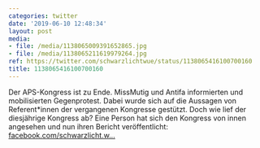 ```yaml
---
categories: twitter
date: '2019-06-10 12:48:34'
layout: post
media:
- file: /media/1138065009391652865.jpg
- file: /media/1138065211619979264.jpg
ref: https://twitter.com/schwarzlichtwue/status/1138065416100700160
title: 1138065416100700160
---
```

Der APS-Kongress ist zu Ende. MissMutig und Antifa informierten und mobilisierten Gegenprotest. Dabei wurde sich auf die Aussagen von Referent\*innen der vergangenen Kongresse gestützt. Doch wie lief der diesjährige Kongress ab? 
Eine Person hat sich den Kongress von innen angesehen und nun ihren Bericht veröffentlicht:  [facebook.com/schwarzlicht.w…](https://www.facebook.com/schwarzlicht.wue/photos/a.194568367617878/587506158324095/?type=3&theater)